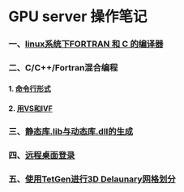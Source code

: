 # GPU server 操作笔记

### 一、[linux系统下FORTRAN 和 C 的编译器](Fortran_C_compilers.md)



### 二、C/C++/Fortran混合编程

#### 	1. [命令行形式](Mixed_FORTRAN_C_programing.md)

#### 	2. [用VS和IVF](Mixed_FORTRAN_C_programing(VS).md)



### 三、[静态库.lib与动态库.dll的生成](build_lib_dll.md)



### 四、[远程桌面登录](vcn_logon_server.md)



### 五、[使用TetGen进行3D Delaunary网格划分](TetGen_3D_Delaunary_mesh.md)

